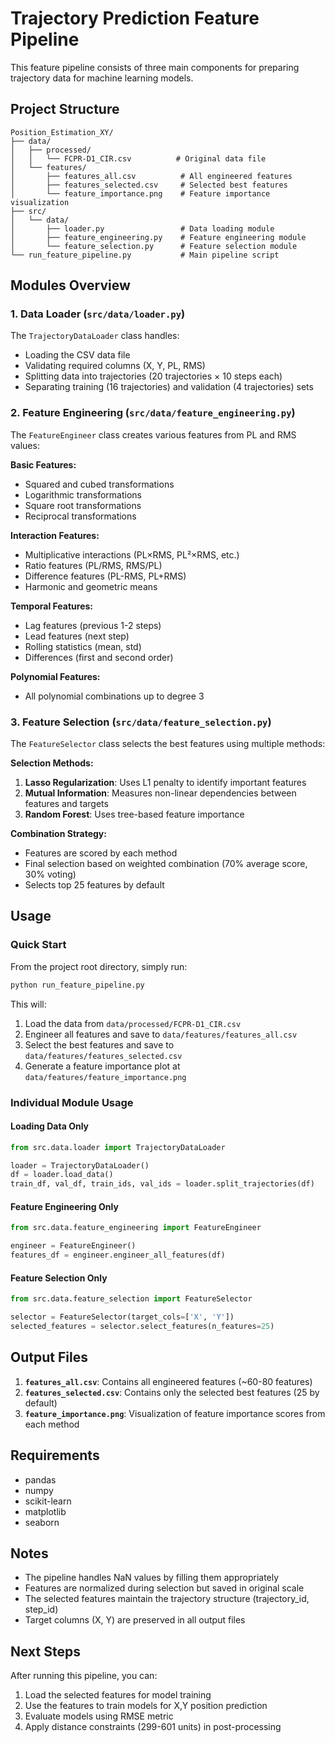 # Trajectory Prediction Feature Pipeline

This feature pipeline consists of three main components for preparing trajectory data for machine learning models.

## Project Structure

```
Position_Estimation_XY/
├── data/
│   ├── processed/
│   │   └── FCPR-D1_CIR.csv          # Original data file
│   └── features/
│       ├── features_all.csv          # All engineered features
│       ├── features_selected.csv     # Selected best features
│       └── feature_importance.png    # Feature importance visualization
├── src/
│   └── data/
│       ├── loader.py                 # Data loading module
│       ├── feature_engineering.py    # Feature engineering module
│       └── feature_selection.py      # Feature selection module
└── run_feature_pipeline.py           # Main pipeline script
```

## Modules Overview

### 1. Data Loader (`src/data/loader.py`)

The `TrajectoryDataLoader` class handles:
- Loading the CSV data file
- Validating required columns (X, Y, PL, RMS)
- Splitting data into trajectories (20 trajectories × 10 steps each)
- Separating training (16 trajectories) and validation (4 trajectories) sets

### 2. Feature Engineering (`src/data/feature_engineering.py`)

The `FeatureEngineer` class creates various features from PL and RMS values:

**Basic Features:**
- Squared and cubed transformations
- Logarithmic transformations
- Square root transformations
- Reciprocal transformations

**Interaction Features:**
- Multiplicative interactions (PL×RMS, PL²×RMS, etc.)
- Ratio features (PL/RMS, RMS/PL)
- Difference features (PL-RMS, PL+RMS)
- Harmonic and geometric means

**Temporal Features:**
- Lag features (previous 1-2 steps)
- Lead features (next step)
- Rolling statistics (mean, std)
- Differences (first and second order)

**Polynomial Features:**
- All polynomial combinations up to degree 3

### 3. Feature Selection (`src/data/feature_selection.py`)

The `FeatureSelector` class selects the best features using multiple methods:

**Selection Methods:**
1. **Lasso Regularization**: Uses L1 penalty to identify important features
2. **Mutual Information**: Measures non-linear dependencies between features and targets
3. **Random Forest**: Uses tree-based feature importance

**Combination Strategy:**
- Features are scored by each method
- Final selection based on weighted combination (70% average score, 30% voting)
- Selects top 25 features by default

## Usage

### Quick Start

From the project root directory, simply run:

```bash
python run_feature_pipeline.py
```

This will:
1. Load the data from `data/processed/FCPR-D1_CIR.csv`
2. Engineer all features and save to `data/features/features_all.csv`
3. Select the best features and save to `data/features/features_selected.csv`
4. Generate a feature importance plot at `data/features/feature_importance.png`

### Individual Module Usage

#### Loading Data Only
```python
from src.data.loader import TrajectoryDataLoader

loader = TrajectoryDataLoader()
df = loader.load_data()
train_df, val_df, train_ids, val_ids = loader.split_trajectories(df)
```

#### Feature Engineering Only
```python
from src.data.feature_engineering import FeatureEngineer

engineer = FeatureEngineer()
features_df = engineer.engineer_all_features(df)
```

#### Feature Selection Only
```python
from src.data.feature_selection import FeatureSelector

selector = FeatureSelector(target_cols=['X', 'Y'])
selected_features = selector.select_features(n_features=25)
```

## Output Files

1. **`features_all.csv`**: Contains all engineered features (~60-80 features)
2. **`features_selected.csv`**: Contains only the selected best features (25 by default)
3. **`feature_importance.png`**: Visualization of feature importance scores from each method

## Requirements

- pandas
- numpy
- scikit-learn
- matplotlib
- seaborn

## Notes

- The pipeline handles NaN values by filling them appropriately
- Features are normalized during selection but saved in original scale
- The selected features maintain the trajectory structure (trajectory_id, step_id)
- Target columns (X, Y) are preserved in all output files

## Next Steps

After running this pipeline, you can:
1. Load the selected features for model training
2. Use the features to train models for X,Y position prediction
3. Evaluate models using RMSE metric
4. Apply distance constraints (299-601 units) in post-processing